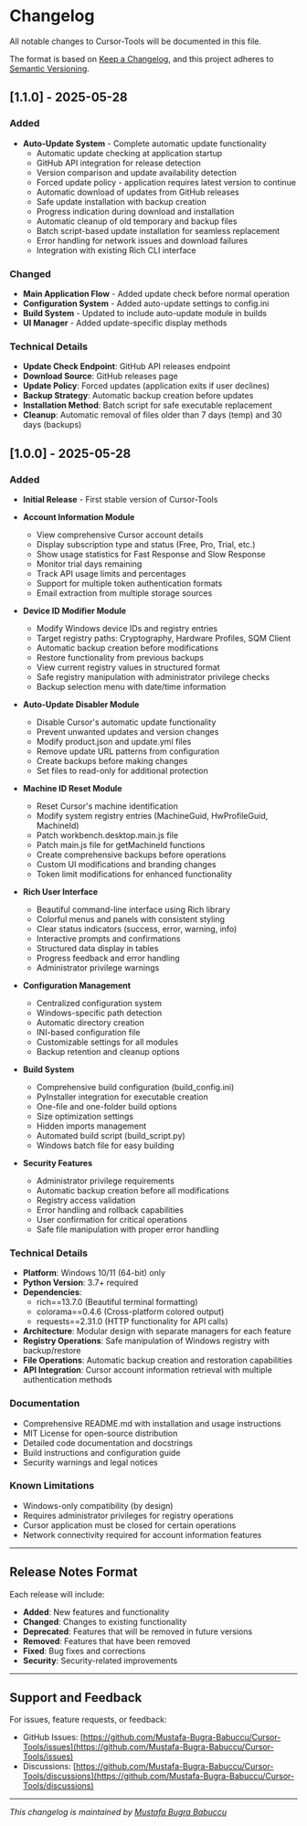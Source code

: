 # Changelog

All notable changes to Cursor-Tools will be documented in this file.

The format is based on [Keep a Changelog](https://keepachangelog.com/en/1.0.0/),
and this project adheres to [Semantic Versioning](https://semver.org/spec/v2.0.0.html).

## [1.1.0] - 2025-05-28

### Added
- **Auto-Update System** - Complete automatic update functionality
  - Automatic update checking at application startup
  - GitHub API integration for release detection
  - Version comparison and update availability detection
  - Forced update policy - application requires latest version to continue
  - Automatic download of updates from GitHub releases
  - Safe update installation with backup creation
  - Progress indication during download and installation
  - Automatic cleanup of old temporary and backup files
  - Batch script-based update installation for seamless replacement
  - Error handling for network issues and download failures
  - Integration with existing Rich CLI interface

### Changed
- **Main Application Flow** - Added update check before normal operation
- **Configuration System** - Added auto-update settings to config.ini
- **Build System** - Updated to include auto-update module in builds
- **UI Manager** - Added update-specific display methods

### Technical Details
- **Update Check Endpoint**: GitHub API releases endpoint
- **Download Source**: GitHub releases page
- **Update Policy**: Forced updates (application exits if user declines)
- **Backup Strategy**: Automatic backup creation before updates
- **Installation Method**: Batch script for safe executable replacement
- **Cleanup**: Automatic removal of files older than 7 days (temp) and 30 days (backups)

## [1.0.0] - 2025-05-28

### Added
- **Initial Release** - First stable version of Cursor-Tools
- **Account Information Module**
  - View comprehensive Cursor account details
  - Display subscription type and status (Free, Pro, Trial, etc.)
  - Show usage statistics for Fast Response and Slow Response
  - Monitor trial days remaining
  - Track API usage limits and percentages
  - Support for multiple token authentication formats
  - Email extraction from multiple storage sources

- **Device ID Modifier Module**
  - Modify Windows device IDs and registry entries
  - Target registry paths: Cryptography, Hardware Profiles, SQM Client
  - Automatic backup creation before modifications
  - Restore functionality from previous backups
  - View current registry values in structured format
  - Safe registry manipulation with administrator privilege checks
  - Backup selection menu with date/time information

- **Auto-Update Disabler Module**
  - Disable Cursor's automatic update functionality
  - Prevent unwanted updates and version changes
  - Modify product.json and update.yml files
  - Remove update URL patterns from configuration
  - Create backups before making changes
  - Set files to read-only for additional protection

- **Machine ID Reset Module**
  - Reset Cursor's machine identification
  - Modify system registry entries (MachineGuid, HwProfileGuid, MachineId)
  - Patch workbench.desktop.main.js file
  - Patch main.js file for getMachineId functions
  - Create comprehensive backups before operations
  - Custom UI modifications and branding changes
  - Token limit modifications for enhanced functionality

- **Rich User Interface**
  - Beautiful command-line interface using Rich library
  - Colorful menus and panels with consistent styling
  - Clear status indicators (success, error, warning, info)
  - Interactive prompts and confirmations
  - Structured data display in tables
  - Progress feedback and error handling
  - Administrator privilege warnings

- **Configuration Management**
  - Centralized configuration system
  - Windows-specific path detection
  - Automatic directory creation
  - INI-based configuration file
  - Customizable settings for all modules
  - Backup retention and cleanup options

- **Build System**
  - Comprehensive build configuration (build_config.ini)
  - PyInstaller integration for executable creation
  - One-file and one-folder build options
  - Size optimization settings
  - Hidden imports management
  - Automated build script (build_script.py)
  - Windows batch file for easy building

- **Security Features**
  - Administrator privilege requirements
  - Automatic backup creation before all modifications
  - Registry access validation
  - Error handling and rollback capabilities
  - User confirmation for critical operations
  - Safe file manipulation with proper error handling

### Technical Details
- **Platform**: Windows 10/11 (64-bit) only
- **Python Version**: 3.7+ required
- **Dependencies**:
  - rich==13.7.0 (Beautiful terminal formatting)
  - colorama==0.4.6 (Cross-platform colored output)
  - requests==2.31.0 (HTTP functionality for API calls)
- **Architecture**: Modular design with separate managers for each feature
- **Registry Operations**: Safe manipulation of Windows registry with backup/restore
- **File Operations**: Automatic backup creation and restoration capabilities
- **API Integration**: Cursor account information retrieval with multiple authentication methods

### Documentation
- Comprehensive README.md with installation and usage instructions
- MIT License for open-source distribution
- Detailed code documentation and docstrings
- Build instructions and configuration guide
- Security warnings and legal notices

### Known Limitations
- Windows-only compatibility (by design)
- Requires administrator privileges for registry operations
- Cursor application must be closed for certain operations
- Network connectivity required for account information features

---

## Release Notes Format

Each release will include:
- **Added**: New features and functionality
- **Changed**: Changes to existing functionality
- **Deprecated**: Features that will be removed in future versions
- **Removed**: Features that have been removed
- **Fixed**: Bug fixes and corrections
- **Security**: Security-related improvements

---

## Support and Feedback

For issues, feature requests, or feedback:
- GitHub Issues: [https://github.com/Mustafa-Bugra-Babuccu/Cursor-Tools/issues](https://github.com/Mustafa-Bugra-Babuccu/Cursor-Tools/issues)
- Discussions: [https://github.com/Mustafa-Bugra-Babuccu/Cursor-Tools/discussions](https://github.com/Mustafa-Bugra-Babuccu/Cursor-Tools/discussions)

---

*This changelog is maintained by [Mustafa Bugra Babuccu](https://github.com/Mustafa-Bugra-Babuccu)*
